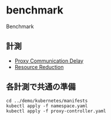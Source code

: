 # benchmark
Benchmark

## 計測
- [Proxy Communication Delay](./latency/README.md)
- [Resource Reduction](./manyenvs/README.md)
## 各計測で共通の準備
```
cd ../demo/kubernetes/manifests
kubectl apply -f namespace.yaml
kubectl apply -f proxy-controller.yaml
```
